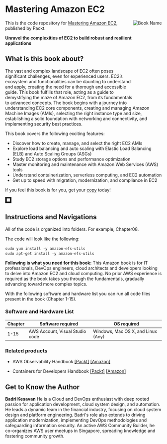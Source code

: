 # Mastering Amazon EC2

<a href="https://www.packtpub.com/product/mastering-amazon-ec2/9781804616680"><img src="https://m.media-amazon.com/images/I/71mDHGg-r-L._SY425_.jpg" alt="Book Name" height="256px" align="right"></a>

This is the code repository for [Mastering Amazon EC2](https://www.packtpub.com/product/mastering-amazon-ec2/9781804616680), published by Packt.

**Unravel the complexities of EC2 to build robust and resilient applications**

## What is this book about?
The vast and complex landscape of EC2 often poses significant challenges, even for experienced users. EC2’s ecosystem and functionalities can be daunting to understand and apply, creating the need for a thorough and accessible guide. This book fulfills that role, acting as a guide to demystifying the maze of Amazon EC2, from its fundamentals to advanced concepts.
The book begins with a journey into understanding EC2 core components, creating and managing Amazon Machine Images (AMIs), selecting the right instance type and size, establishing a solid foundation with networking and connectivity, and implementing security best practices. 

This book covers the following exciting features: 
* Discover how to create, manage, and select the right EC2 AMIs
* Explore load balancing and auto scaling with Elastic Load Balancing (ELB) and Auto Scaling Groups (ASGs)
* Study EC2 storage options and performance optimization
* Master monitoring and maintenance with Amazon Web Services (AWS) tools
* Understand containerization, serverless computing, and EC2 automation
* Get up to speed with migration, modernization, and compliance in EC2

If you feel this book is for you, get your [copy](https://www.amazon.com/Mastering-Amazon-EC2-fundamentals-resilient/dp/1804616680) today!

<a href="https://www.packtpub.com/?utm_source=github&utm_medium=banner&utm_campaign=GitHubBanner"><img src="https://raw.githubusercontent.com/PacktPublishing/GitHub/master/GitHub.png" alt="https://www.packtpub.com/" border="5" /></a>

## Instructions and Navigations
All of the code is organized into folders. For example, Chapter08.

The code will look like the following:
```
sudo yum install -y amazon-efs-utils
sudo apt-get install -y amazon-efs-utils
```

**Following is what you need for this book:**
This Amazon book is for IT professionals, DevOps engineers, cloud architects and developers looking to delve into Amazon EC2 and cloud computing. No prior AWS experience is required as the book takes you through the fundamentals, gradually advancing toward more complex topics.

With the following software and hardware list you can run all code files present in the book (Chapter 1-15).

### Software and Hardware List

| Chapter  | Software required                                                       | OS required                       |
| -------- | ------------------------------------------------------------------------| ----------------------------------|
| 1-15     | AWS Account, Visual Studio code									                       | Windows, Mac OS X, and Linux (Any)|

### Related products <Other books you may enjoy>
* AWS Observability Handbook [[Packt]](https://www.packtpub.com/product/aws-observability-handbook/9781804616710) [[Amazon]](https://www.amazon.in/Insiders-Guide-Observability-observability-infrastructure/dp/1804616710)

* Containers for Developers Handbook [[Packt]](https://www.packtpub.com/product/containers-for-developers-handbook/9781805127987) [[Amazon]](https://www.amazon.com/Containers-Developers-Handbook-developing-applications/dp/1805127985)

## Get to Know the Author
**Badri Kesavan**
He is a Cloud and DevOps enthusiast with deep rooted passion for application development, cloud system design, and automation. He leads a dynamic team in the financial industry, focusing on cloud system design and platform engineering. Badri's role also extends to driving application modernization, implementing DevOps methodologies and safeguarding information security. An active AWS Community Builder, he co-organizes AWS user meetups in Singapore, spreading knowledge and fostering community growth. 
